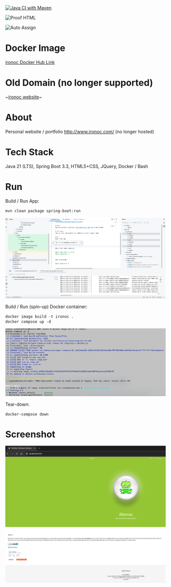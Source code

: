 [![Java CI with Maven](https://github.com/conorheffron/ironoc/actions/workflows/maven.yml/badge.svg)](https://github.com/conorheffron/ironoc/actions/workflows/maven.yml)

![Proof HTML](https://github.com/conorheffron/ironoc/actions/workflows/proof-html.yml/badge.svg)

![Auto Assign](https://github.com/conorheffron/ironoc/actions/workflows/auto-assign.yml/badge.svg)

# Docker Image
[ironoc Docker Hub Link](https://hub.docker.com/repository/docker/conorheffron/ironoc/general)

# Old Domain  (no longer supported)
~[ironoc website](http://www.ironoc.com)~

# About
Personal website / portfolio  http://www.ironoc.com/ (no longer hosted)

# Tech Stack
Java 21 (LTS), Spring Boot 3.3, HTML5+CSS, JQuery, Docker / Bash

# Run
Build / Run App:
```
mvn clean package spring-boot:run
```

![image](screen-grabs/IDEA-Intellj-run.png)


Build / Run (spin-up) Docker container:
```
docker image build -t ironoc .
docker compose up -d
```
![image](screen-grabs/cli-docker.png)


Tear-down:
```
docker-compose down
```

# Screenshot
![Home](screen-grabs/home-page.png)


